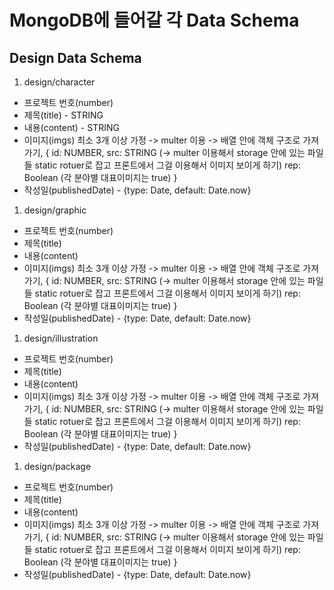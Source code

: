 # MongoDB에 들어갈 각 Data Schema

## Design Data Schema

1. design/character

- 프로젝트 번호(number)
- 제목(title) - STRING
- 내용(content) - STRING
- 이미지(imgs) 최소 3개 이상 가정 -> multer 이용 -> 배열 안에 객체 구조로 가져가기,
  {
  id: NUMBER,
  src: STRING (-> multer 이용해서 storage 안에 있는 파일들 static rotuer로 잡고 프론트에서 그걸 이용해서 이미지 보이게 하기)
  rep: Boolean (각 분야별 대표이미지는 true)
  }
- 작성일(publishedDate) - {type: Date, default: Date.now}

1. design/graphic

- 프로젝트 번호(number)
- 제목(title)
- 내용(content)
- 이미지(imgs) 최소 3개 이상 가정 -> multer 이용 -> 배열 안에 객체 구조로 가져가기,
  {
  id: NUMBER,
  src: STRING (-> multer 이용해서 storage 안에 있는 파일들 static rotuer로 잡고 프론트에서 그걸 이용해서 이미지 보이게 하기)
  rep: Boolean (각 분야별 대표이미지는 true)
  }
- 작성일(publishedDate) - {type: Date, default: Date.now}

1. design/illustration

- 프로젝트 번호(number)
- 제목(title)
- 내용(content)
- 이미지(imgs) 최소 3개 이상 가정 -> multer 이용 -> 배열 안에 객체 구조로 가져가기,
  {
  id: NUMBER,
  src: STRING (-> multer 이용해서 storage 안에 있는 파일들 static rotuer로 잡고 프론트에서 그걸 이용해서 이미지 보이게 하기)
  rep: Boolean (각 분야별 대표이미지는 true)
  }
- 작성일(publishedDate) - {type: Date, default: Date.now}

1. design/package

- 프로젝트 번호(number)
- 제목(title)
- 내용(content)
- 이미지(imgs) 최소 3개 이상 가정 -> multer 이용 -> 배열 안에 객체 구조로 가져가기,
  {
  id: NUMBER,
  src: STRING (-> multer 이용해서 storage 안에 있는 파일들 static rotuer로 잡고 프론트에서 그걸 이용해서 이미지 보이게 하기)
  rep: Boolean (각 분야별 대표이미지는 true)
  }
- 작성일(publishedDate) - {type: Date, default: Date.now}
